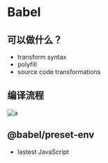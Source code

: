 # Babel



## 可以做什么？

- transform syntax
- polyfill
- source code transformations



## 编译流程

![a](https://p9-juejin.byteimg.com/tos-cn-i-k3u1fbpfcp/ee9eaa1f265c4c49ad156f2c691748d9~tplv-k3u1fbpfcp-watermark.awebp)



## @babel/preset-env

- lastest JavaScript
